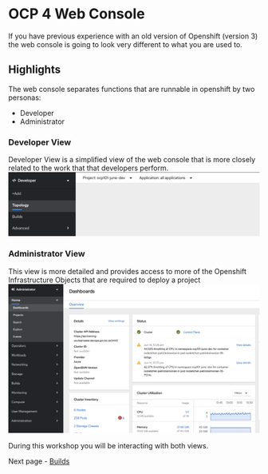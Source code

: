 # OCP 4 Web Console

If you have previous experience with an old version of Openshift (version 3) the web console is going to look very different
to what you are used to. 

## Highlights

The web console separates functions that are runnable in openshift by two personas:
- Developer
- Administrator


### Developer View

Developer View is a simplified view of the web console that is more closely related to the work that
that developers perform. 
<kbd>![developer view](./images/01b_console_view_01.png)</kbd>

### Administrator View

This view is more detailed and provides access to more of the Openshift Infrastructure Objects that are
required to deploy a project
<kbd>![admin view](./images/01b_console_view_02.png)</kbd>




During this workshop you will be interacting with both views.

Next page - [Builds](./02_builds.md)